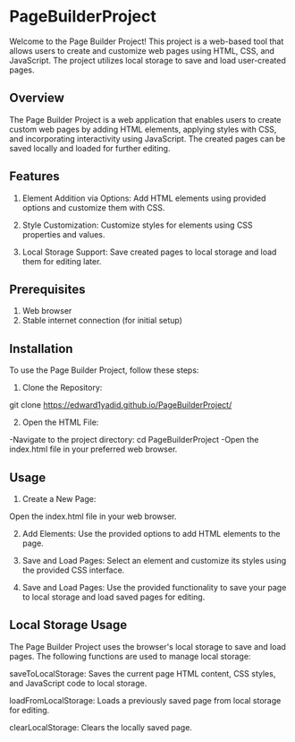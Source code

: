 # PageBuilderProject

Welcome to the Page Builder Project! This project is a web-based tool that allows users to create and customize web pages using HTML, CSS, and JavaScript. The project utilizes local storage to save and load user-created pages.

## Overview
The Page Builder Project is a web application that enables users to create custom web pages by adding HTML elements, applying styles with CSS, and incorporating interactivity using JavaScript. The created pages can be saved locally and loaded for further editing.

## Features

1. Element Addition via Options:
Add HTML elements using provided options and customize them with CSS.

2. Style Customization:
Customize styles for elements using CSS properties and values.

3. Local Storage Support:
Save created pages to local storage and load them for editing later.

## Prerequisites

1. Web browser
3. Stable internet connection (for initial setup)

## Installation
To use the Page Builder Project, follow these steps:

1. Clone the Repository:

git clone https://edward1yadid.github.io/PageBuilderProject/

2. Open the HTML File:

-Navigate to the project directory: cd PageBuilderProject
-Open the index.html file in your preferred web browser.

## Usage

1. Create a New Page:

Open the index.html file in your web browser.

2. Add Elements:
Use the provided options to add HTML elements to the page.

3. Save and Load Pages:
Select an element and customize its styles using the provided CSS interface.

4. Save and Load Pages:
Use the provided functionality to save your page to local storage and load saved pages for editing.

## Local Storage Usage
The Page Builder Project uses the browser's local storage to save and load pages. The following functions are used to manage local storage:

saveToLocalStorage: Saves the current page HTML content, CSS styles, and JavaScript code to local storage.

loadFromLocalStorage: Loads a previously saved page from local storage for editing.

clearLocalStorage: Clears the locally saved page.



